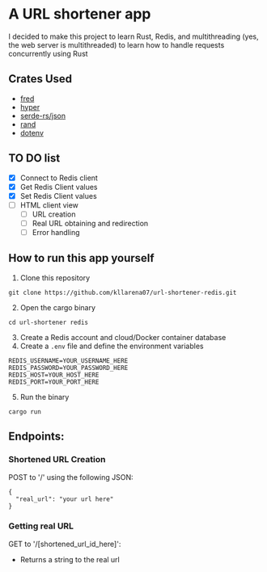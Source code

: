 # A URL shortener app

I decided to make this project to learn Rust, Redis, and multithreading (yes, the web server is multithreaded) to learn how to handle requests concurrently using Rust

## Crates Used

- [fred](https://github.com/aembke/fred.rs)
- [hyper](https://github.com/hyperium/hyper)
- [serde-rs/json](https://github.com/serde-rs/json)
- [rand](https://github.com/rust-random/rand)
- [dotenv](https://github.com/dotenv-rs/dotenv)

## TO DO list
- [x] Connect to Redis client
- [x] Get Redis Client values
- [x] Set Redis Client values
- [ ] HTML client view
  - [ ] URL creation
  - [ ] Real URL obtaining and redirection
  - [ ] Error handling

## How to run this app yourself
1. Clone this repository
```
git clone https://github.com/kllarena07/url-shortener-redis.git
```
2. Open the cargo binary
```
cd url-shortener redis
```
3. Create a Redis account and cloud/Docker container database
4. Create a `.env` file and define the environment variables
```
REDIS_USERNAME=YOUR_USERNAME_HERE
REDIS_PASSWORD=YOUR_PASSWORD_HERE
REDIS_HOST=YOUR_HOST_HERE
REDIS_PORT=YOUR_PORT_HERE
```
5. Run the binary
```
cargo run
```

## Endpoints:
### Shortened URL Creation

POST to '/' using the following JSON:
```
{
  "real_url": "your url here"
}
```

### Getting real URL
GET to '/[shortened_url_id_here]':
- Returns a string to the real url
